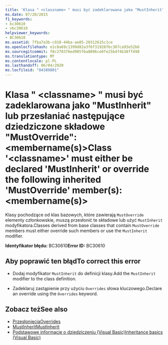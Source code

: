 ```yaml
---
title: 'Klasa " <classname> " musi być zadeklarowana jako "MustInherit" lub przesłaniać następujące dziedziczone składowe "MustOverride": <MemberName (s) >'
ms.date: 07/20/2015
f1_keywords:
- bc30610
- vbc30610
helpviewer_keywords:
- BC30610
ms.assetid: 7fba7a3b-c918-44ba-ae85-20312615c1ce
ms.openlocfilehash: e1c8a69c1399d82a3f6f31926fbc307ca93e52b6
ms.sourcegitcommit: f8c270376ed905f6a8896ce0fe25b4f4b38ff498
ms.translationtype: MT
ms.contentlocale: pl-PL
ms.lasthandoff: 06/04/2020
ms.locfileid: "84389801"
---
```

# <a name="class-classname-must-either-be-declared-mustinherit-or-override-the-following-inherited-mustoverride-members-membernames"></a><span data-ttu-id="8fec1-102">Klasa " \<classname> " musi być zadeklarowana jako "MustInherit" lub przesłaniać następujące dziedziczone składowe "MustOverride":\<membername(s)></span><span class="sxs-lookup"><span data-stu-id="8fec1-102">Class '\<classname>' must either be declared 'MustInherit' or override the following inherited 'MustOverride' member(s): \<membername(s)></span></span>
<span data-ttu-id="8fec1-103">Klasy pochodzące od klas bazowych, które zawierają `MustOverride` elementy członkowskie, muszą przesłonić te składowe lub użyć `MustInherit` modyfikatora.</span><span class="sxs-lookup"><span data-stu-id="8fec1-103">Classes derived from base classes that contain `MustOverride` members must either override such members or use the `MustInherit` modifier.</span></span>  
  
 <span data-ttu-id="8fec1-104">**Identyfikator błędu:** BC30610</span><span class="sxs-lookup"><span data-stu-id="8fec1-104">**Error ID:** BC30610</span></span>  
  
## <a name="to-correct-this-error"></a><span data-ttu-id="8fec1-105">Aby poprawić ten błąd</span><span class="sxs-lookup"><span data-stu-id="8fec1-105">To correct this error</span></span>  
  
- <span data-ttu-id="8fec1-106">Dodaj modyfikator `MustInherit` do definicji klasy.</span><span class="sxs-lookup"><span data-stu-id="8fec1-106">Add the `MustInherit` modifier to the class definition.</span></span>  
  
- <span data-ttu-id="8fec1-107">Zadeklaruj zastąpienie przy użyciu `Overrides` słowa kluczowego.</span><span class="sxs-lookup"><span data-stu-id="8fec1-107">Declare an override using the `Overrides` keyword.</span></span>  
  
## <a name="see-also"></a><span data-ttu-id="8fec1-108">Zobacz też</span><span class="sxs-lookup"><span data-stu-id="8fec1-108">See also</span></span>

- [<span data-ttu-id="8fec1-109">Przesłonięcia</span><span class="sxs-lookup"><span data-stu-id="8fec1-109">Overrides</span></span>](../language-reference/modifiers/overrides.md)
- [<span data-ttu-id="8fec1-110">MustInherit</span><span class="sxs-lookup"><span data-stu-id="8fec1-110">MustInherit</span></span>](../language-reference/modifiers/mustinherit.md)
- [<span data-ttu-id="8fec1-111">Podstawowe informacje o dziedziczeniu (Visual Basic)</span><span class="sxs-lookup"><span data-stu-id="8fec1-111">Inheritance basics (Visual Basic)</span></span>](../programming-guide/language-features/objects-and-classes/inheritance-basics.md)
